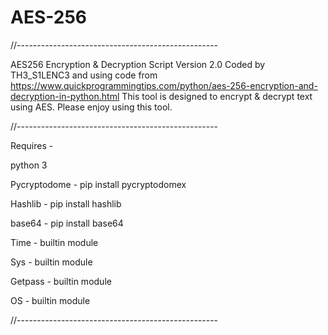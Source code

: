 # AES-256

//--------------------------------------------------

AES256 Encryption & Decryption Script Version 2.0
Coded by TH3_S1LENC3 and using code from https://www.quickprogrammingtips.com/python/aes-256-encryption-and-decryption-in-python.html
This tool is designed to encrypt & decrypt text using AES.
Please enjoy using this tool.

//--------------------------------------------------

Requires -

python 3

Pycryptodome - pip install pycryptodomex

Hashlib - pip install hashlib

base64 - pip install base64

Time - builtin module

Sys - builtin module

Getpass - builtin module

OS - builtin module

//--------------------------------------------------
